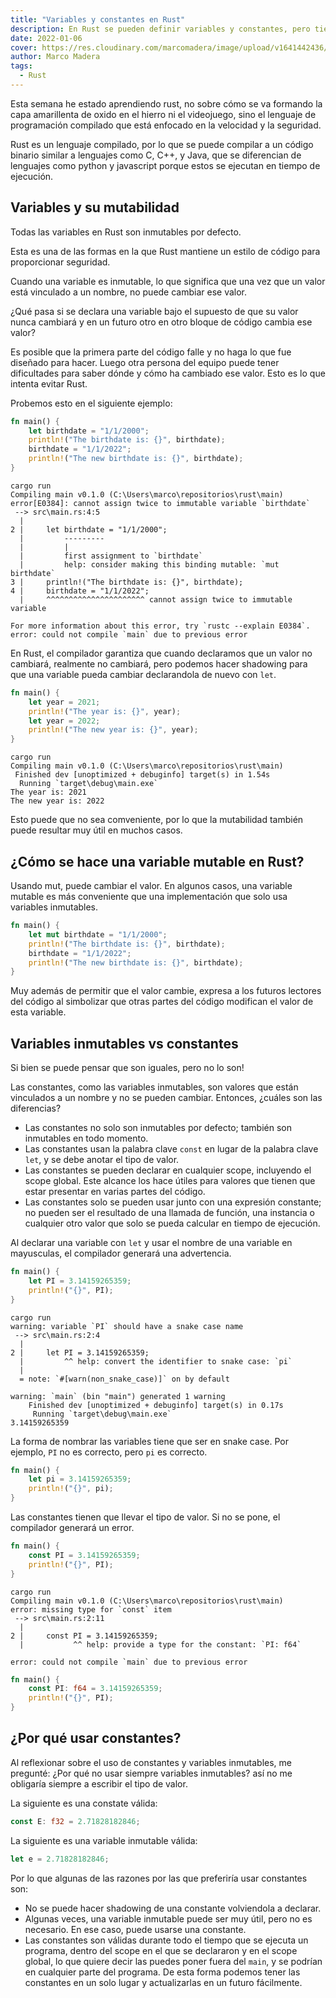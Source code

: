```yaml
---
title: "Variables y constantes en Rust"
description: En Rust se pueden definir variables y constantes, pero tienen sus similitudes y diferencias.
date: 2022-01-06
cover: https://res.cloudinary.com/marcomadera/image/upload/v1641442436/Blog/rust/zdenek-machacek-PEy4qZCLXss-unsplash_ataycj.jpg
author: Marco Madera
tags:
  - Rust
---
```


Esta semana he estado aprendiendo rust, no sobre cómo se va formando la capa amarillenta de oxido en el hierro ni el videojuego, sino el lenguaje de programación compilado que está enfocado en la velocidad y la seguridad.

Rust es un lenguaje compilado, por lo que se puede compilar a un código binario similar a lenguajes como C, C++, y Java, que se diferencian de lenguajes como python y javascript porque estos se ejecutan en tiempo de ejecución.

## Variables y su mutabilidad

Todas las variables en Rust son inmutables por defecto.

Esta es una de las formas en la que Rust mantiene un estilo de código para proporcionar seguridad.

Cuando una variable es inmutable, lo que significa que una vez que un valor está vinculado a un nombre, no puede cambiar ese valor.

¿Qué pasa si se declara una variable bajo el supuesto de que su valor nunca cambiará y en un futuro otro en otro bloque de código cambia ese valor?

Es posible que la primera parte del código falle y no haga lo que fue diseñado para hacer. Luego otra persona del equipo puede tener dificultades para saber dónde y cómo ha cambiado ese valor. Esto es lo que intenta evitar Rust.

Probemos esto en el siguiente ejemplo:

```rust
fn main() {
    let birthdate = "1/1/2000";
    println!("The birthdate is: {}", birthdate);
    birthdate = "1/1/2022";
    println!("The new birthdate is: {}", birthdate);
}
```

<colors green lightblue red textcolor blue orange></colors>

<pre><code data-lang="CLI"><span class="blue">cargo</span> run
<span class="green">Compiling</span> main v0.1.0 (C:\Users\marco\repositorios\rust\main)
<span class="red">error[E0384]</span><span class="textcolor">: cannot assign twice to immutable variable `birthdate`</span>
<span class="lightblue"> --></span> src\main.rs:4:5
<span class="lightblue">  |</span>
<span class="lightblue">2 |</span>     let birthdate = "1/1/2000";
<span class="lightblue">  |         ---------</span>
<span class="lightblue">  |         |</span>
<span class="lightblue">  |         first assignment to `birthdate`</span>
<span class="lightblue">  |         help: consider making this binding mutable: `mut birthdate`</span>
<span class="lightblue">3 |     </span>println!("The birthdate is: {}", birthdate);
<span class="lightblue">4 |     </span>birthdate = "1/1/2022";
<span class="lightblue">  |     </span><span class="red">^^^^^^^^^^^^^^^^^^^^^^ cannot assign twice to immutable variable</span>
<span></span>
<span class="textcolor">For more information about this error, try `rustc --explain E0384`.</span>
<span class="red">error</span><span class="textcolor">: </span>could not compile `main` due to previous error
</code></pre>

En Rust, el compilador garantiza que cuando declaramos que un valor no cambiará, realmente no cambiará, pero podemos hacer shadowing para que una variable pueda cambiar declarandola de nuevo con `let`.

```rust
fn main() {
    let year = 2021;
    println!("The year is: {}", year);
    let year = 2022;
    println!("The new year is: {}", year);
}
```

<pre><code data-lang="CLI"><span class="blue">cargo</span> run
<span class="green">Compiling</span> main v0.1.0 (C:\Users\marco\repositorios\rust\main)
<span class="green"> Finished</span> dev [unoptimized + debuginfo] target(s) in 1.54s
<span class="green">  Running</span> `target\debug\main.exe`
<span>The year is: 2021</span>
<span>The new year is: 2022</span>
</code></pre>

Esto puede que no sea comveniente, por lo que la mutabilidad también puede resultar muy útil en muchos casos.

## ¿Cómo se hace una variable mutable en Rust?

Usando mut, puede cambiar el valor. En algunos casos, una variable mutable es más conveniente que una implementación que solo usa variables inmutables.

```rust
fn main() {
    let mut birthdate = "1/1/2000";
    println!("The birthdate is: {}", birthdate);
    birthdate = "1/1/2022";
    println!("The new birthdate is: {}", birthdate);
}
```

<note>Muy además de permitir que el valor cambie, expresa a los futuros lectores del código al simbolizar que otras partes del código modifican el valor de esta variable.</note>

## Variables inmutables vs constantes

Si bien se puede pensar que son iguales, pero no lo son!

Las constantes, como las variables inmutables, son valores que están vinculados a un nombre y no se pueden cambiar. Entonces, ¿cuáles son las diferencias?

- Las constantes no solo son inmutables por defecto; también son inmutables en todo momento.
- Las constantes usan la palabra clave `const` en lugar de la palabra clave `let`, y se debe anotar el tipo de valor.
- Las constantes se pueden declarar en cualquier scope, incluyendo el scope global. Este alcance los hace útiles para valores que tienen que estar presentar en varias partes del código.
- Las constantes solo se pueden usar junto con una expresión constante; no pueden ser el resultado de una llamada de función, una instancia o cualquier otro valor que solo se pueda calcular en tiempo de ejecución.

<note type="danger" title="Advertencia">

Al declarar una variable con `let` y usar el nombre de una variable en mayusculas, el compilador generará una advertencia.

```rust
fn main() {
    let PI = 3.14159265359;
    println!("{}", PI);
}
```

<pre><code data-lang="CLI"><span class="blue">cargo</span> run
<span class="orange">warning:</span> variable `PI` should have a snake case name
<span class="lightblue"> --></span> src\main.rs:2:4
<span class="lightblue">  |</span>
<span class="lightblue">2 |</span>     let PI = 3.14159265359;
<span class="lightblue">  |         </span><span class="orange">^^ help: convert the identifier to snake case: `pi`</span>
<span class="lightblue">  |</span>
<span class="lightblue">  =</span><span class="textcolor"> note</span>: `#[warn(non_snake_case)]` on by default
<span></span>
<span class="orange">warning:</span> `main` (bin "main") generated 1 warning
    <span class="green">Finished</span> dev [unoptimized + debuginfo] target(s) in 0.17s
     <span class="green">Running</span> `target\debug\main.exe`
3.14159265359
</code></pre>

<captione text="Al ser solo una advertencia el programa se ejecutará sin problemas"></captione>

<note type="success" title="Correcto">

La forma de nombrar las variables tiene que ser en snake case. Por ejemplo, `PI` no es correcto, pero `pi` es correcto.

```rust
fn main() {
    let pi = 3.14159265359;
    println!("{}", pi);
}
```

</note>

</note>

<note type="danger" title="Advertencia">

Las constantes tienen que llevar el tipo de valor. Si no se pone, el compilador generará un error.

```rust
fn main() {
    const PI = 3.14159265359;
    println!("{}", PI);
}
```

<pre><code data-lang="CLI"><span class="blue">cargo</span> run
<span class="green">Compiling</span> main v0.1.0 (C:\Users\marco\repositorios\rust\main)
<span class="red">error</span><span class="textcolor">: missing type for `const` item</span>
<span class="lightblue"> --></span> src\main.rs:2:11
<span class="lightblue">  |</span>
<span class="lightblue">2 |</span>     const PI = 3.14159265359;
<span class="lightblue">  |           </span><span class="red">^^ help: provide a type for the constant: `PI: f64`</span>
<span></span>
<span class="red">error</span><span class="textcolor">:</span> could not compile `main` due to previous error
</code></pre>

<note type="success" title="Correcto">

```rust
fn main() {
    const PI: f64 = 3.14159265359;
    println!("{}", PI);
}
```

</note>

</note>

## ¿Por qué usar constantes?

Al reflexionar sobre el uso de constantes y variables inmutables, me pregunté: ¿Por qué no usar siempre variables inmutables? así no me obligaría siempre a escribir el tipo de valor.

La siguiente es una constate válida:

```rust
const E: f32 = 2.71828182846;
```

La siguiente es una variable inmutable válida:

```rust
let e = 2.71828182846;
```

Por lo que algunas de las razones por las que preferiría usar constantes son:

- No se puede hacer shadowing de una constante volviendola a declarar.
- Algunas veces, una variable inmutable puede ser muy útil, pero no es necesario. En ese caso, puede usarse una constante.
- Las constantes son válidas durante todo el tiempo que se ejecuta un programa, dentro del scope en el que se declararon y en el scope global, lo que quiere decir las puedes poner fuera del `main`, y se podrían en cualquier parte del programa. De esta forma podemos tener las constantes en un solo lugar y actualizarlas en un futuro fácilmente.
